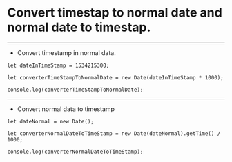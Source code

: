 # Convert timestap to normal date and normal date to timestap.
---
* Convert timestamp in normal data.

```
let dateInTimeStamp = 1534215300;

let converterTimeStampToNormalDate = new Date(dateInTimeStamp * 1000);

console.log(converterTimeStampToNormalDate);
```

---
* Convert normal data to timestamp

```
let dateNormal = new Date();

let converterNormalDateToTimeStamp = new Date(dateNormal).getTime() / 1000;

console.log(converterNormalDateToTimeStamp);
```
